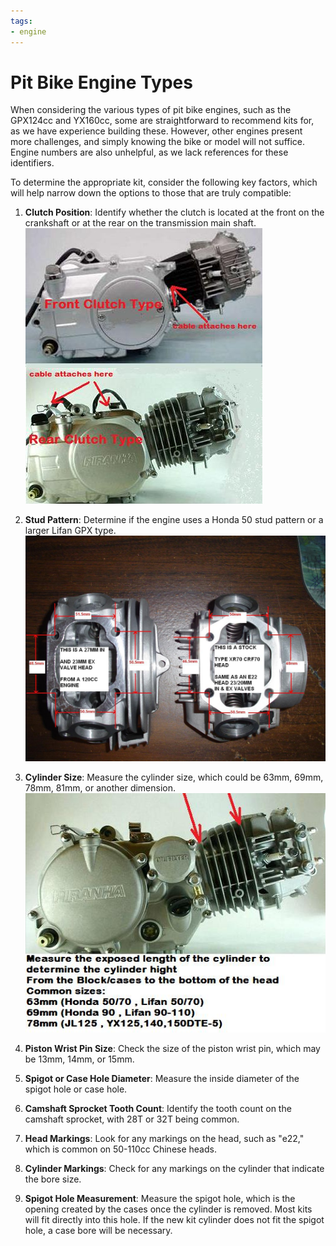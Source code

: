 ```yaml
---
tags:
- engine
---
```


# Pit Bike Engine Types

When considering the various types of pit bike engines, such as the GPX124cc and YX160cc, some are straightforward to recommend kits for, as we have experience building these. However, other engines present more challenges, and simply knowing the bike or model will not suffice. Engine numbers are also unhelpful, as we lack references for these identifiers.

To determine the appropriate kit, consider the following key factors, which will help narrow down the options to those that are truly compatible:

1. **Clutch Position**: Identify whether the clutch is located at the front on the crankshaft or at the rear on the transmission main shaft.  
   ![Clutch Types](../../static/img/clutchtypes.jpg)

2. **Stud Pattern**: Determine if the engine uses a Honda 50 stud pattern or a larger Lifan GPX type.  
   ![Stud Pattern Comparison](../../static/img/LIFAV%20vs%20e22%20head%20PIVTURE%20dratv_1943_57254378.jpg)

3. **Cylinder Size**: Measure the cylinder size, which could be 63mm, 69mm, 78mm, 81mm, or another dimension.  
   ![Cylinder Size](../../static/img/PIRANHA150ccPITBIKEENGIN_1.jpg)

4. **Piston Wrist Pin Size**: Check the size of the piston wrist pin, which may be 13mm, 14mm, or 15mm.

5. **Spigot or Case Hole Diameter**: Measure the inside diameter of the spigot hole or case hole.

6. **Camshaft Sprocket Tooth Count**: Identify the tooth count on the camshaft sprocket, with 28T or 32T being common.

7. **Head Markings**: Look for any markings on the head, such as "e22," which is common on 50-110cc Chinese heads.

8. **Cylinder Markings**: Check for any markings on the cylinder that indicate the bore size.

9. **Spigot Hole Measurement**: Measure the spigot hole, which is the opening created by the cases once the cylinder is removed. Most kits will fit directly into this hole. If the new kit cylinder does not fit the spigot hole, a case bore will be necessary.
